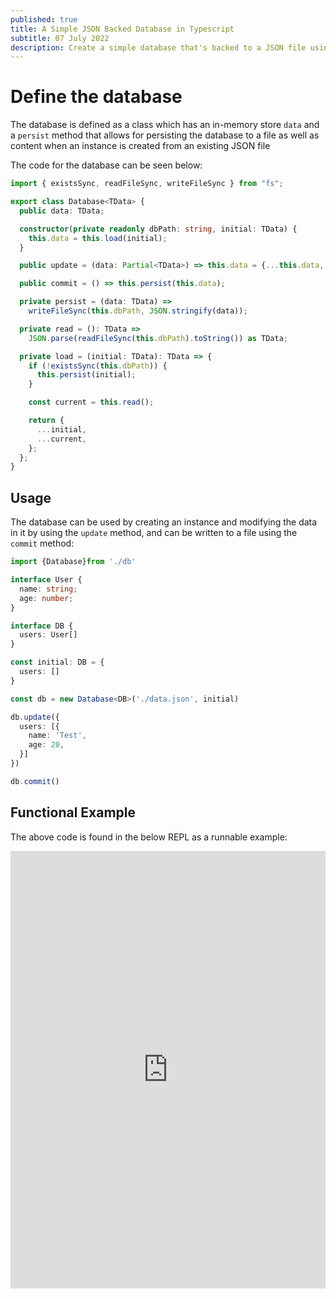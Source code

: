 ```yaml
---
published: true
title: A Simple JSON Backed Database in Typescript
subtitle: 07 July 2022
description: Create a simple database that's backed to a JSON file using Typescript and Node.js
---
```


# Define the database

The database is defined as a class which has an in-memory store `data` and a `persist` method that allows for persisting the database to a file as well as  content when an instance is created from an existing JSON file

The code for the database can be seen below:

```ts
import { existsSync, readFileSync, writeFileSync } from "fs";

export class Database<TData> {
  public data: TData;

  constructor(private readonly dbPath: string, initial: TData) {
    this.data = this.load(initial);
  }

  public update = (data: Partial<TData>) => this.data = {...this.data, ...data}

  public commit = () => this.persist(this.data);

  private persist = (data: TData) =>
    writeFileSync(this.dbPath, JSON.stringify(data));

  private read = (): TData =>
    JSON.parse(readFileSync(this.dbPath).toString()) as TData;

  private load = (initial: TData): TData => {
    if (!existsSync(this.dbPath)) {
      this.persist(initial);
    }

    const current = this.read();

    return {
      ...initial,
      ...current,
    };
  };
}
```

## Usage

The database can be used by creating an instance and modifying the data in it by using the `update` method, and can be written to a file using the `commit` method:

```ts
import {Database}from './db'

interface User {
  name: string;
  age: number;
}

interface DB {
  users: User[]
}

const initial: DB = {
  users: []
}

const db = new Database<DB>('./data.json', initial)

db.update({
  users: [{
    name: 'Test',
    age: 20,
  }]
})

db.commit()
```

## Functional Example

The above code is found in the below REPL as a runnable example:

<iframe height="700px" width="100%" src="https://replit.com/@nabeelvalley/SimpleJSONDB?lite=true" scrolling="no" frameborder="no" allowtransparency="true" allowfullscreen="true" sandbox="allow-forms allow-pointer-lock allow-popups allow-same-origin allow-scripts allow-modals"></iframe>